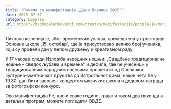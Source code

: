 ```yaml
---
title: "Почела је манифестација „Дани Пивница 2025“"
date: 2025-07-07
category: Друштво
url: https://backapalankavesti.com/drustvo/manifestacije/pocela-je-manifestacija-dani-pivnica-2025/
---
```


Ликовна колонија је, због временских услова, премештена у просторије Основне школе „15. октобар“, где је присуствовао велико број ученика, који су провели дан у лепом дружењу и креативном раду.

У 17 часова следи Изложба народних ношњи: „Свадбене традиционалне ношње – сведок љубави и времена“ и дефиле, где ће учесници у традиционалним народним ношњама прошетати од Словачког културно-уметничког друштва до Ватрогасног дома, након чега ће у 19.30, дан бити завршен концертом музичких школа и доделом награда за фотографски конкурс.

Ова манифестација ће, као и сваке године, трајати током два викенда а детаљан програм, можете погледати ОВДЕ.
